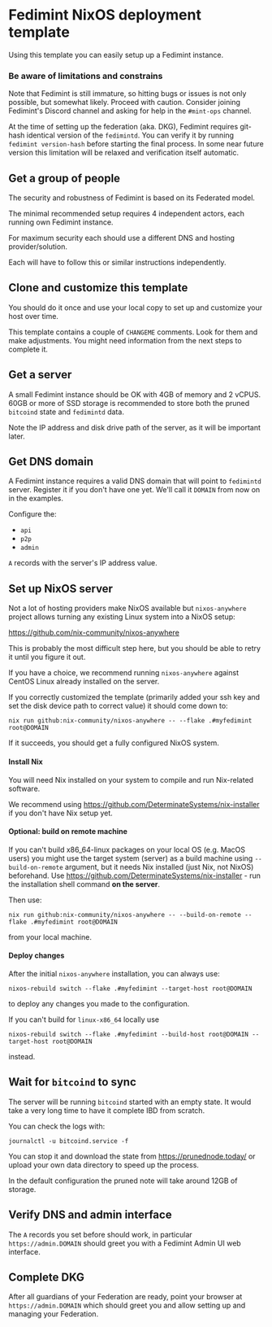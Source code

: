 # Fedimint NixOS deployment template

Using this template you can easily setup up a Fedimint instance.


### Be aware of limitations and constrains

Note that Fedimint is still immature, so hitting bugs or issues is not only possible, but somewhat likely.
Proceed with caution. Consider joining Fedimint's Discord channel and asking for help in the `#mint-ops` channel.

At the time of setting up the federation (aka. DKG), Fedimint requires git-hash identical version of the
`fedimintd`. You can verify it by running `fedimint version-hash` before starting the final process. In some near future
version this limitation will be relaxed and verification itself automatic.


## Get a group of people

The security and robustness of Fedimint is based on its Federated model.

The minimal recommended setup requires 4 independent actors, each running own Fedimint instance.

For maximum security each should use a different DNS and hosting provider/solution.

Each will have to follow this or similar instructions independently.


## Clone and customize this template

You should do it once and use your local copy to set up and customize your host over time.

This template contains a couple of `CHANGEME` comments. Look for them and make adjustments. You might need information
from the next steps to complete it.


## Get a server

A small Fedimint instance should be OK with 4GB of memory and 2 vCPUS. 60GB or more of
SSD storage is recommended to store both the pruned `bitcoind` state and `fedimintd` data.

Note the IP address and disk drive path of the server, as it will be important later.


## Get DNS domain

A Fedimint instance requires a valid DNS domain that will point to `fedimintd` server. Register it if you
don't have one yet. We'll call it `DOMAIN` from now on in the examples.

Configure the:

* `api`
* `p2p`
* `admin`

`A` records with the server's IP address value.


## Set up NixOS server

Not a lot of hosting providers make NixOS available but `nixos-anywhere` project allows turning
any existing Linux system into a NixOS setup:

https://github.com/nix-community/nixos-anywhere

This is probably the most difficult step here, but you should be able to retry it until you figure
it out.

If you have a choice, we recommend running `nixos-anywhere` against CentOS Linux already installed
on the server.

If you correctly customized the template (primarily added your ssh key and set the disk device path to correct value)
it should come down to:

```
nix run github:nix-community/nixos-anywhere -- --flake .#myfedimint root@DOMAIN
```

If it succeeds, you should get a fully configured NixOS system.

#### Install Nix

You will need Nix installed on your system to compile and run Nix-related software.

We recommend using https://github.com/DeterminateSystems/nix-installer if you don't
have Nix setup yet.

#### Optional: build on remote machine

If you can't build x86_64-linux packages on your local OS (e.g. MacOS users) you might use the target system
(server) as a build machine using `--build-on-remote` argument, but it needs Nix installed (just Nix, not NixOS)
beforehand. Use https://github.com/DeterminateSystems/nix-installer - run the installation shell command **on the
server**.

Then use:

```
nix run github:nix-community/nixos-anywhere -- --build-on-remote --flake .#myfedimint root@DOMAIN
```

from your local machine.


#### Deploy changes

After the initial `nixos-anywhere` installation, you can always use:

```
nixos-rebuild switch --flake .#myfedimint --target-host root@DOMAIN
```

to deploy any changes you made to the configuration.

If you can't build for `linux-x86_64` locally use

```
nixos-rebuild switch --flake .#myfedimint --build-host root@DOMAIN --target-host root@DOMAIN
```

instead.


## Wait for `bitcoind` to sync

The server will be running `bitcoind` started with an empty state. It would take a very
long time to have it complete IBD from scratch.

You can check the logs with:

```
journalctl -u bitcoind.service -f
```

You can stop it and download the state from https://prunednode.today/ or upload your own
data directory to speed up the process.

In the default configuration the pruned note will take around 12GB of storage.


## Verify DNS and admin interface

The `A` records you set before should work, in particular `https://admin.DOMAIN` should greet you with a Fedimint Admin
UI web interface.


## Complete DKG

After all guardians of your Federation are ready, point your browser at `https://admin.DOMAIN`
which should greet you and allow setting up and managing your Federation.
